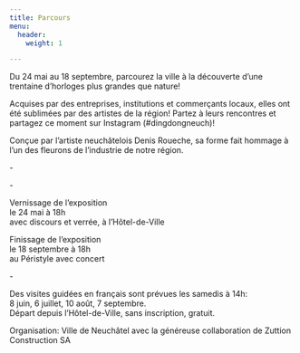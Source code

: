 ```yaml
---
title: Parcours
menu:
  header:
    weight: 1

---
```

Du 24 mai au 18 septembre, parcourez la ville à la découverte d’une trentaine d’horloges plus grandes que nature!

Acquises par des entreprises, institutions et commerçants locaux, elles ont été sublimées par des artistes de la région! Partez à leurs rencontres et partagez ce moment sur Instagram (#dingdongneuch)!

Conçue par l’artiste neuchâtelois Denis Roueche, sa forme fait hommage à l’un des fleurons de l’industrie de notre région.

\-

\-

Vernissage de l’exposition  
le 24 mai à 18h  
avec discours et verrée, à l’Hôtel-de-Ville

Finissage de l’exposition  
le 18 septembre à 18h  
au Péristyle avec concert

\-

Des visites guidées en français sont prévues les samedis à 14h:  
8 juin, 6 juillet, 10 août, 7 septembre.  
Départ depuis l’Hôtel-de-Ville, sans inscription, gratuit.

Organisation: Ville de Neuchâtel avec la généreuse collaboration de Zuttion Construction SA